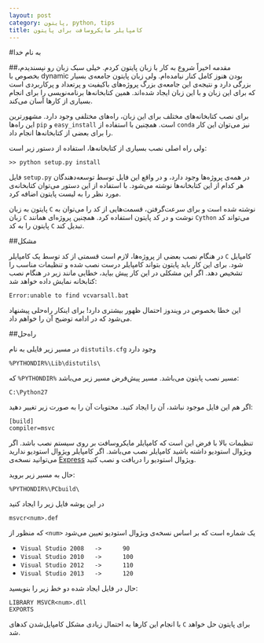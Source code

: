 ```yaml
---
layout: post
category: پایتون, python, tips
title: کامپایلر مایکروسافت برای پایتون
---
```

#به نام خدا

##مقدمه
اخیراً شروع به کار با زبان پایتون کردم. خیلی سبک زبان رو نپسندیدم، بخصوص با dynamic بودن هنوز کامل کنار نیامده‌ام.
ولی زبان پایتون جامعه‌ی بسیار بزرگی دارد و نتیجه‌ی این جامعه‌ی بزرگ پروژه‌های باکیفیت و پرتعداد و پرکاربردی است که برای این زبان و با این زبان ایجاد شده‌اند. همین کتابخانه‌ها برنامه‌نویسی را برای انجام بسیاری از کارها آسان می‌کند. 

برای نصب کتابخانه‌های مختلف برای این زبان، راه‌های مختلفی وجود دارد. مشهورترین این راه‌ها `pip` و `easy_install` است. همچنین با استفاده از `conda` نیز می‌توان این کار را برای بعضی از کتابخانه‌ها انجام داد.

ولی راه اصلی نصب بسیاری از کتابخانه‌ها، استفاده از دستور زیر است:
	
	>> python setup.py install

فایل `setup.py` در همه‌ی پروژه‌ها وجود دارد، و در واقع این فایل توسط توسعه‌دهندگان هر کدام از این کتابخانه‌ها نوشته می‌شود. با استفاده از این دستور می‌توان کتابخانه‌ی مورد نظر را به لیست پایتون اضافه کرد. 

پایتون به زبان `C` نوشته شده است و برای سرعت‌گرفتن، قسمت‌هایی از کد را می‌توان به زبان `C` نوشت و در کد پایتون استفاده کرد. همچنین پروژه‌ای همانند `Cython`  می‌تواند کد پایتون را به کد `C` تبدیل کند.

##مشکل

در هنگام نصب بعضی از پروژه‌ها، لازم است قسمتی از کد توسط یک کامپایلر `C` کامپایل شود.  برای این کار باید پایتون بتواند کامپایلر درست نصب شده و تنظیمات مناسب را تشخیص دهد. اگر این مشکلی در این کار پیش بیاید، خطایی مانند زیر در هنگام نصب کتابخانه نمایش داده خواهد شد:

	Error:unable to find vcvarsall.bat
	
این خطا بخصوص در ویندوز احتمال ظهور بیشتری دارد! برای اینکار راه‌حلی پیشنهاد می‌شود که در ادامه توضیح آن را خواهم داد.

##راه‌حل

در مسیر زیر فایلی به نام `distutils.cfg` وجود دارد

	%PYTHONDIR%\Lib\distutils\

که `%PYTHONDIR%` مسیر نصب پایتون می‌باشد. مسیر پیش‌فرض مسیر زیر می‌باشد:

	C:\Python27

اگر هم این فایل موجود نباشد، آن را ایجاد کنید. محتویات آن را به صورت زیر تغییر دهید:

	[build]
	compiler=msvc
	
تنظیمات بالا با فرض این است که کامپایلر مایکروسافت بر روی سیستم نصب باشد. اگر ویژوال استودیو داشته باشید کامپایلر نصب می‌باشد. اگر کامپایلر ویژوال استودیو ندارید می‌توانید نسخه‌ی [Express](http://www.visualstudio.com/en-us/downloads/download-visual-studio-vs.aspx) ویژوال استودیو را دریافت و نصب کنید.

حال به مسیر زیر بروید:

	%PYTHONDIR%\PCbuild\
	
در این پوشه فایل زیر را ایجاد کنید

	msvcr<num>.def

که منظور از `<num>` یک شماره است که بر اساس نسخه‌ی ویژوال استودیو تعیین می‌شود


- `Visual Studio 2008	->		90`
- `Visual Studio 2010	->		100`
- `Visual Studio 2012	->		110`
- `Visual Studio 2013	->		120`

حال در فایل ایجاد شده دو خط زیر را بنویسید:

	LIBRARY MSVCR<num>.dll
	EXPORTS
	
با انجام این کارها به احتمال زیادی مشکل کامپایل‌شدن کدهای `C` برای پایتون حل خواهد شد.